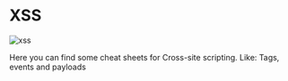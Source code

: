# XSS
![xss](https://user-images.githubusercontent.com/47476901/114941454-7eaa0080-9e43-11eb-8b27-2eedd92237cc.jpg)

Here you can find some cheat sheets for Cross-site scripting.
Like: Tags, events and payloads
